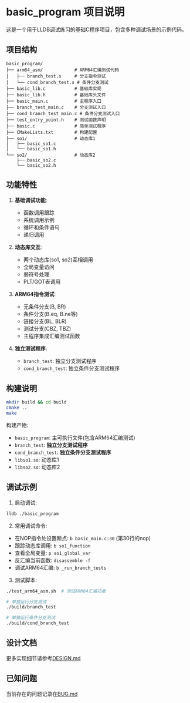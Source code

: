 # basic_program 项目说明

这是一个用于LLDB调试练习的基础C程序项目，包含多种调试场景的示例代码。

## 项目结构

```
basic_program/
├── arm64_asm/            # ARM64汇编测试代码
│   ├── branch_test.s     # 分支指令测试
│   └── cond_branch_test.s # 条件分支测试
├── basic_lib.c           # 基础库实现
├── basic_lib.h           # 基础库头文件
├── basic_main.c          # 主程序入口
├── branch_test_main.c    # 分支测试入口
├── cond_branch_test_main.c # 条件分支测试入口
├── test_entry_point.h    # 测试函数声明
├── basic.c               # 简单测试程序
├── CMakeLists.txt        # 构建配置
├── so1/                  # 动态库1
│   ├── basic_so1.c
│   └── basic_so1.h
└── so2/                  # 动态库2
    ├── basic_so2.c
    └── basic_so2.h
```

## 功能特性

1. **基础调试功能**:
   - 函数调用跟踪
   - 系统调用示例
   - 循环和条件语句
   - 递归调用

2. **动态库交互**:
   - 两个动态库(so1, so2)互相调用
   - 全局变量访问
   - 弱符号处理
   - PLT/GOT表调用

3. **ARM64指令测试**:
   - 无条件分支(B, BR)
   - 条件分支(B.eq, B.ne等)
   - 链接分支(BL, BLR)
   - 测试分支(CBZ, TBZ)
   - 主程序集成汇编测试函数

4. **独立测试程序**:
   - `branch_test`: 独立分支测试程序
   - `cond_branch_test`: 独立条件分支测试程序

## 构建说明

```bash
mkdir build && cd build
cmake ..
make
```

构建产物:
- `basic_program`: 主可执行文件(包含ARM64汇编测试)
- `branch_test`: **独立分支测试程序**
- `cond_branch_test`: **独立条件分支测试程序**
- `libso1.so`: 动态库1
- `libso2.so`: 动态库2

## 调试示例

1. 启动调试:
```bash
lldb ./basic_program
```

2. 常用调试命令:
- 在NOP指令处设置断点: `b basic_main.c:30` (第30行的nop)
- 跟踪动态库调用: `b so1_function`
- 查看全局变量: `p so1_global_var`
- 反汇编当前函数: `disassemble -f`
- 调试ARM64汇编: `b _run_branch_tests`

3. 测试脚本:
```bash
./test_arm64_asm.sh  # 测试ARM64汇编功能

# 单独运行分支测试
./build/branch_test

# 单独运行条件分支测试
./build/cond_branch_test
```

## 设计文档

更多实现细节请参考[DESIGN.md](DESIGN.md)

## 已知问题

当前存在的问题记录在[BUG.md](BUG.md)